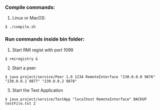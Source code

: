 ### Compile commands:
1. Linux or MacOS:
``` 
$ ./compile.sh 
```
### Run commands inside bin folder:
1. Start RMI regist with port 1099
``` 
$ rmiregistry &
```
2. Start a peer
``` 
$ java project/service/Peer 1.0 1234 RemoteInterface "230.0.0.0 9876" "230.0.0.1 9877" "230.0.0.2 9878"
``` 
3. Start the Test Application
``` 
$ java project/service/TestApp "localhost RemoteInterface" BACKUP testFile.txt 2
``` 
